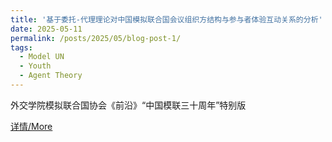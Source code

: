 ```yaml
---
title: '基于委托-代理理论对中国模拟联合国会议组织方结构与参与者体验互动关系的分析'
date: 2025-05-11
permalink: /posts/2025/05/blog-post-1/
tags:
  - Model UN
  - Youth
  - Agent Theory
---
```


外交学院模拟联合国协会《前沿》“中国模联三十周年”特别版

[详情/More](https://mp.weixin.qq.com/s/wnuwtETguSa_Z92w4pnQqA)
